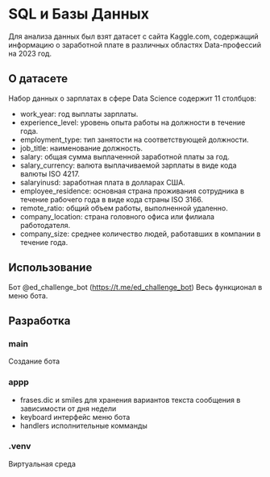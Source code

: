 # SQL и Базы Данных
Для анализа данных был взят датасет с сайта Kaggle.com, содержащий информацию о заработной плате в различных областях Data-профессий на 2023 год.

## О датасете
Набор данных о зарплатах в сфере Data Science содержит 11 столбцов:
- work_year: год выплаты зарплаты.
- experience_level: уровень опыта работы на должности в течение года.
- employment_type: тип занятости на соответствующей должности.
- job_title: наименование должность.
- salary: общая сумма выплаченной заработной платы за год.
- salary_currency: валюта выплачиваемой зарплаты в виде кода валюты ISO 4217.
- salaryinusd: заработная плата в долларах США.
- employee_residence: основная страна проживания сотрудника в течение рабочего года в виде кода страны ISO 3166.
- remote_ratio: общий объем работы, выполненной удаленно.
- company_location: страна головного офиса или филиала работодателя.
- company_size: среднее количество людей, работавших в компании в течение года.

## Использование
Бот @ed_challenge_bot (https://t.me/ed_challenge_bot)
Весь функционал в меню бота.

## Разработка
### main
  Создание бота
### appp
- frases.dic и smiles для хранения вариантов текста сообщения в зависимости от дня недели
- keyboard интерфейс меню бота
- handlers исполнительные комманды
### .venv
  Виртуальная среда